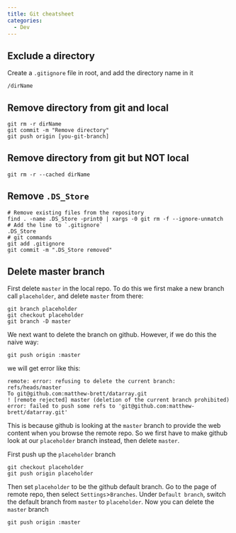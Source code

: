 ```yaml
---
title: Git cheatsheet
categories: 
  - Dev
---
```


## Exclude a directory
Create a `.gitignore` file in root, and add the directory name in it
```shell
/dirName
```

## Remove directory from git and local
```shell
git rm -r dirName
git commit -m "Remove directory"
git push origin [you-git-branch]
```

## Remove directory from git but NOT local
```shell
git rm -r --cached dirName
```
## Remove `.DS_Store`
```shell
# Remove existing files from the repository
find . -name .DS_Store -print0 | xargs -0 git rm -f --ignore-unmatch
# Add the line to `.gitignore`
.DS_Store
# git commands
git add .gitignore
git commit -m ".DS_Store removed"
```

## Delete master branch
First delete `master` in the local repo. To do this we first make a new branch call `placeholder`, and delete `master` from there:

```shell
git branch placeholder
git checkout placeholder
git branch -D master
```

We next want to delete the branch on github. However, if we do this the naive way:
```shell
git push origin :master
```

we will get error like this:

```shell
remote: error: refusing to delete the current branch: refs/heads/master
To git@github.com:matthew-brett/datarray.git
! [remote rejected] master (deletion of the current branch prohibited)
error: failed to push some refs to 'git@github.com:matthew-brett/datarray.git'
```

This is because github is looking at the `master` branch to provide the web content when you browse the remote repo. So we first have to make github look at our `placeholder` branch instead, then delete `master`.

First push up the `placeholder` branch

```shell
git checkout placeholder
git push origin placeholder
```

Then set `placeholder` to be the github default branch. Go to the page of remote repo, then select `Settings`>`Branches`. Under `Default branch`, switch the default branch from `master` to `placeholder`. Now you can delete the `master` branch

```shell
git push origin :master
```